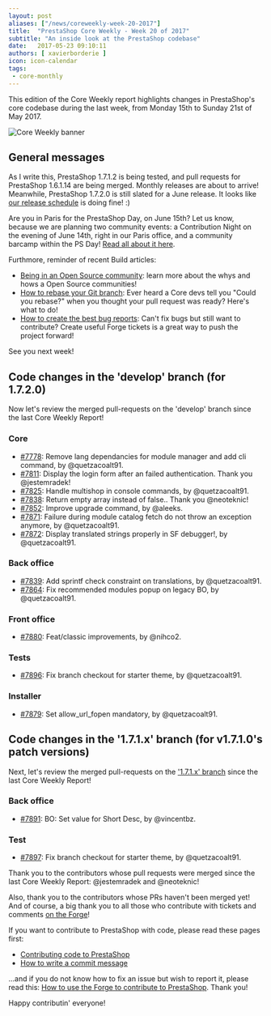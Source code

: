 ```yaml
---
layout: post
aliases: ["/news/coreweekly-week-20-2017"]
title:  "PrestaShop Core Weekly - Week 20 of 2017"
subtitle: "An inside look at the PrestaShop codebase"
date:   2017-05-23 09:10:11
authors: [ xavierborderie ]
icon: icon-calendar
tags:
 - core-monthly
---
```


This edition of the Core Weekly report highlights changes in PrestaShop's core codebase during the last week, from Monday 15th to Sunday 21st of May 2017.

![Core Weekly banner](/assets/images/2017/04/core_weekly_banner.jpg)


## General messages

As I write this, PrestaShop 1.7.1.2 is being tested, and pull requests for PrestaShop 1.6.1.14 are being merged. Monthly releases are about to arrive!<br/>
Meanwhile, PrestaShop 1.7.2.0 is still slated for a June release. It looks like [our release schedule](http://build.prestashop.com/howtos/misc/2017-release-schedule/) is doing fine! :)

Are you in Paris for the PrestaShop Day, on June 15th? Let us know, because we are planning two community events: a Contribution Night on the evening of June 14th, right in our Paris office, and a community barcamp within the PS Day! [Read all about it here](http://build.prestashop.com/news/contributor-night-barcamp-prestashop-day-paris-2017/).

Furthmore, reminder of recent Build articles:

* [Being in an Open Source community](http://build.prestashop.com/news/being-in-an-open-source-community/): learn more about the whys and hows a Open Source communities!
* [How to rebase your Git branch](http://build.prestashop.com/news/rebasing-your-git-branch/): Ever heard a Core devs tell you "Could you rebase?" when you thought your pull request was ready? Here's what to do!
* [How to create the best bug reports](http://build.prestashop.com/news/how-to-create-bug-report/): Can't fix bugs but still want to contribute? Create useful Forge tickets is a great way to push the project forward!

See you next week!


## Code changes in the 'develop' branch (for 1.7.2.0)

Now let's review the merged pull-requests on the 'develop' branch since the last Core Weekly Report!

### Core

* [#7778](https://github.com/PrestaShop/PrestaShop/pull/7778): Remove lang dependancies for module manager and add cli command, by @quetzacoalt91.
* [#7811](https://github.com/PrestaShop/PrestaShop/pull/7811): Display the login form after an failed authentication. Thank you @jestemradek!
* [#7825](https://github.com/PrestaShop/PrestaShop/pull/7825): Handle multishop in console commands, by @quetzacoalt91.
* [#7838](https://github.com/PrestaShop/PrestaShop/pull/7838): Return empty array instead of false.. Thank you @neoteknic!
* [#7852](https://github.com/PrestaShop/PrestaShop/pull/7852): Improve upgrade command, by @aleeks.
* [#7871](https://github.com/PrestaShop/PrestaShop/pull/7871): Failure during module catalog fetch do not throw an exception anymore, by @quetzacoalt91.
* [#7872](https://github.com/PrestaShop/PrestaShop/pull/7872): Display translated strings properly in SF debugger!, by @quetzacoalt91.


### Back office

* [#7839](https://github.com/PrestaShop/PrestaShop/pull/7839): Add sprintf check constraint on translations, by @quetzacoalt91.
* [#7864](https://github.com/PrestaShop/PrestaShop/pull/7864): Fix recommended modules popup on legacy BO, by @quetzacoalt91.


### Front office

* [#7880](https://github.com/PrestaShop/PrestaShop/pull/7880): Feat/classic improvements, by @nihco2.


### Tests

* [#7896](https://github.com/PrestaShop/PrestaShop/pull/7896): Fix branch checkout for starter theme, by @quetzacoalt91.


### Installer

* [#7879](https://github.com/PrestaShop/PrestaShop/pull/7879): Set allow_url_fopen mandatory, by @quetzacoalt91.



## Code changes in the '1.7.1.x' branch (for v1.7.1.0's patch versions) 

Next, let's review the merged pull-requests on the ['1.7.1.x' branch](https://github.com/PrestaShop/PrestaShop/tree/1.7.1.x) since the last Core Weekly Report!


### Back office

* [#7891](https://github.com/PrestaShop/PrestaShop/pull/7891): BO: Set value for Short Desc, by @vincentbz.


### Test

* [#7897](https://github.com/PrestaShop/PrestaShop/pull/7897): Fix branch checkout for starter theme, by @quetzacoalt91.



Thank you to the contributors whose pull requests were merged since the last Core Weekly Report: @jestemradek and @neoteknic!

Also, thank you to the contributors whose PRs haven't been merged yet! And of course, a big thank you to all those who contribute with tickets and comments [on the Forge](http://forge.prestashop.com/)!

If you want to contribute to PrestaShop with code, please read these pages first:

 * [Contributing code to PrestaShop](http://doc.prestashop.com/display/PS16/Contributing+code+to+PrestaShop)
 * [How to write a commit message](http://doc.prestashop.com/display/PS16/How+to+write+a+commit+message)

...and if you do not know how to fix an issue but wish to report it, please read this: [How to use the Forge to contribute to PrestaShop](http://doc.prestashop.com/display/PS16/How+to+use+the+Forge+to+contribute+to+PrestaShop). Thank you!

Happy contributin' everyone!

